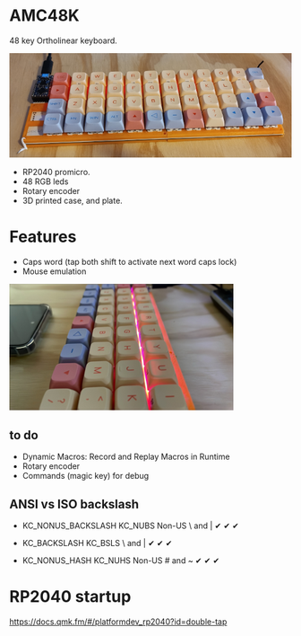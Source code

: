 # AMC48K
48 key Ortholinear keyboard.

![screenshot](amc48k_front.png)
- RP2040 promicro.
- 48 RGB leds
- Rotary encoder
- 3D printed case, and plate.

# Features
- Caps word  (tap both shift to activate next word caps lock)
- Mouse emulation

![screenshot](amc48k_sideview.png)

## to do 
- Dynamic Macros: Record and Replay Macros in Runtime
- Rotary encoder
- Commands (magic key) for debug

## ANSI vs ISO backslash
- KC_NONUS_BACKSLASH	KC_NUBS	Non-US \ and |	✔	✔	✔
- KC_BACKSLASH	KC_BSLS	\ and |	✔	✔	✔

- KC_NONUS_HASH	KC_NUHS	Non-US # and ~	✔	✔	✔

# RP2040 startup
https://docs.qmk.fm/#/platformdev_rp2040?id=double-tap
